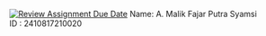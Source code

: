 [![Review Assignment Due Date](https://classroom.github.com/assets/deadline-readme-button-22041afd0340ce965d47ae6ef1cefeee28c7c493a6346c4f15d667ab976d596c.svg)](https://classroom.github.com/a/kYFOnTVw)
Name: A. Malik Fajar Putra Syamsi  <br>
ID : 2410817210020